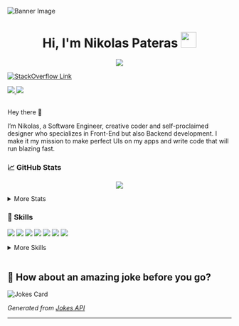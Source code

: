 ![Banner Image](https://github.com/IHateSyntaxErrors/IHateSyntaxErrors/blob/main/LinkedInBanner.jpg?raw=true)

<h1 align="center"><b>Hi, I'm Nikolas Pateras </b><img src="https://media.giphy.com/media/hvRJCLFzcasrR4ia7z/giphy.gif" width="35"></h1>

<p align="center">
  <a href="https://github.com/DenverCoder1/readme-typing-svg"><img src="https://readme-typing-svg.herokuapp.com?font=Time+New+Roman&color=1CB5E0&size=25&center=true&vCenter=true&width=600&height=100&lines=Software+Engineer,;Studied+Computer+Science,;Active+Learner/Researcher,;Love+to+learn+new+things!+<3"></a>
</p>

[![StackOverflow Link](https://img.shields.io/badge/LINKEDIN-12100E?logo=linkedin&color=282A36&logoColor=white)](https://stackoverflow.com/users/9004679/i-hate-syntax-errors)

<a href="https://www.linkedin.com/in/nikolas-pateras/">
    <img src="https://img.shields.io/badge/LINKEDIN-12100E?logo=linkedin&color=282A36&logoColor=white" />
</a>

<a href="[https://www.linkedin.com/in/nikolas-pateras/](https://stackoverflow.com/users/9004679/i-hate-syntax-errors)">
    <img src="https://img.shields.io/badge/STACKOVERFLOW-12100E?logo=stackoverflow&color=2bc6da&logoColor=white" />
</a>

<br/>
<br/>

Hey there 👋

I’m Nikolas, a Software Engineer, creative coder and self-proclaimed designer who specializes in Front-End but also Backend development. I make it my mission to make perfect UIs on my apps and write code that will run blazing fast.


### 📈 GitHub Stats
<p align="center"><img src="https://github-readme-streak-stats.herokuapp.com/?user=IHateSyntaxErrors&theme=react"/></p>

<details>
  <summary>More Stats</summary>
  <br/>
  
  ![Nikolas's GitHub Stats](https://github-readme-stats.vercel.app/api?username=IHateSyntaxErrors&show_icons=true&count_private=true&theme=react&include_all_commits=true)
         
  ![Nikolas's Top Languages](https://github-readme-stats.vercel.app/api/top-langs/?username=IHateSyntaxErrors&hide=html&layout=compact&theme=react)
</details>


### 💼 Skills
![](https://img.shields.io/badge/Code-JavaScript-informational?style=flat&logo=JavaScript&logoColor=white&color=4AB197)
![](https://img.shields.io/badge/Code-TypeScript-informational?style=flat&logo=TypeScript&logoColor=white&color=4AB197)
![](https://img.shields.io/badge/Code-Java-informational?style=flat&logo=Java&logoColor=white&color=4AB197)
![](https://img.shields.io/badge/Code-CSharp-informational?style=flat&logo=c-sharp&logoColor=white&color=4AB197)
![](https://img.shields.io/badge/Code-.NET-informational?style=flat&logo=.net&logoColor=white&color=4AB197)
![](https://img.shields.io/badge/Code-MongoDB-informational?style=flat&logo=MongoDB&logoColor=white&color=4AB197)
![](https://img.shields.io/badge/Code-MySQL-informational?style=flat&logo=MySQL&logoColor=white&color=4AB197)


<details>
  <summary>More Skills</summary>
  ![](https://img.shields.io/badge/Style-CSS-informational?style=flat&logo=css3&logoColor=white&color=4AB197)
  ![](https://img.shields.io/badge/Tools-Docker-informational?style=flat&logo=docker&logoColor=white&color=4AB197)
  ![](https://img.shields.io/badge/Tools-NPM-informational?style=flat&logo=npm&logoColor=white&color=4AB197)
  ![](https://img.shields.io/badge/Tools-Postman-informational?style=flat&logo=Postman&logoColor=white&color=4AB197)
  ![](https://img.shields.io/badge/Tools-Photoshop-informational?style=flat&logo=Adobe-Photoshop&logoColor=white&color=4AB197)
  ![](https://img.shields.io/badge/Tools-Illustrator-informational?style=flat&logo=Adobe-Illustrator&logoColor=white&color=4AB197)
  ![](https://img.shields.io/badge/Tools-AdobeXD-informational?style=flat&logo=Adobe-XD&logoColor=white&color=4AB197)
  ![](https://img.shields.io/badge/Tools-GitHub-informational?style=flat&logo=GitHub&logoColor=white&color=4AB197)
  ![](https://img.shields.io/badge/Tools-GitLab-informational?style=flat&logo=GitLab&logoColor=white&color=4AB197)
</details>

<br>

## 📣 How about an amazing joke before you go?

![Jokes Card](https://readme-jokes.vercel.app/api?hideBorder&theme=react)

_Generated from [Jokes API](https://readme-jokes.vercel.app/api)_

---

<br>
